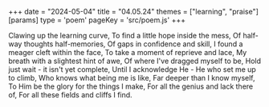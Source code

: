 +++
date = "2024-05-04"
title = "04.05.24"
themes = ["learning", "praise"]
[params]
  type = 'poem'
  pageKey = 'src/poem.js'
+++

Clawing up the learning curve,
To find a little hope inside the mess,
Of half-way thoughts half-memories,
Of gaps in confidence and skill,
I found a meager cleft within the face,
To take a moment of reprieve and lace,
My breath with a slightest hint of awe,
Of where I've dragged myself to be,
Hold just wait - it isn't yet complete,
Until I acknowledge He -
He who set me up to climb,
Who knows what being me is like,
Far deeper than I know myself,
To Him be the glory for the things I make,
For all the genius and lack there of,
For all these fields and cliffs I find.

